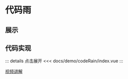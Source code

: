 # 代码雨

## 展示

<script setup>
import demo from "./index.vue"
</script>

<demo></demo>

## 代码实现

::: details 点击展开
<<< docs/demo/codeRain/index.vue
:::

[视频讲解](https://www.douyin.com/video/7138624745553153311)
